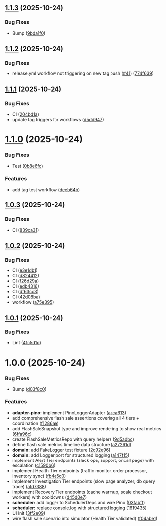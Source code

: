 ## [1.1.3](https://github.com/bcanfield/mvpmvp/compare/v1.1.2...v1.1.3) (2025-10-24)


### Bug Fixes

* Bump ([9bda1f0](https://github.com/bcanfield/mvpmvp/commit/9bda1f08eebd474c95ea8ef98553cbbbfef9fce4))

## [1.1.2](https://github.com/bcanfield/mvpmvp/compare/v1.1.1...v1.1.2) (2025-10-24)


### Bug Fixes

* release.yml workflow not triggering on new tag push ([#41](https://github.com/bcanfield/mvpmvp/issues/41)) ([774f639](https://github.com/bcanfield/mvpmvp/commit/774f639a841c6e913babafc5a6ab734f9239860c))

## [1.1.1](https://github.com/bcanfield/mvpmvp/compare/v1.1.0...v1.1.1) (2025-10-24)


### Bug Fixes

* CI ([204bd1a](https://github.com/bcanfield/mvpmvp/commit/204bd1a943e287d762805a8c54ddc779a4019827))
* update tag triggers for workflows ([d5dd947](https://github.com/bcanfield/mvpmvp/commit/d5dd9472aad533f63e3cba48a873f121a7e733e4))

# [1.1.0](https://github.com/bcanfield/mvpmvp/compare/v1.0.3...v1.1.0) (2025-10-24)


### Bug Fixes

* Test ([0b8e6fc](https://github.com/bcanfield/mvpmvp/commit/0b8e6fcb3e6622e04b9a09c3ff1845cafb2cd002))


### Features

* add tag test workflow ([deeb64b](https://github.com/bcanfield/mvpmvp/commit/deeb64b5751d42253e88afe079686fe764943320))

## [1.0.3](https://github.com/bcanfield/mvpmvp/compare/v1.0.2...v1.0.3) (2025-10-24)


### Bug Fixes

* CI ([839ca31](https://github.com/bcanfield/mvpmvp/commit/839ca31ce77c75f8086cbdb404fb8d6fc3a45560))

## [1.0.2](https://github.com/bcanfield/mvpmvp/compare/v1.0.1...v1.0.2) (2025-10-24)


### Bug Fixes

* CI ([e3e1db1](https://github.com/bcanfield/mvpmvp/commit/e3e1db139d0a853157d06787269c40807aeb2df0))
* CI ([d824412](https://github.com/bcanfield/mvpmvp/commit/d8244120f050ecb36c010985d6e9a9f82e3eb790))
* CI ([f26d29a](https://github.com/bcanfield/mvpmvp/commit/f26d29a6b7d7f5a32481d8d9b7cbaf4ed88ae064))
* CI ([edb4316](https://github.com/bcanfield/mvpmvp/commit/edb4316bb4da28a3869bd469e8e60e3ac030d921))
* CI ([df63cc3](https://github.com/bcanfield/mvpmvp/commit/df63cc3510a1cd24a1d2856c702bf48c9ddc256c))
* CI ([42d08ba](https://github.com/bcanfield/mvpmvp/commit/42d08ba0f7d3b63dc445910c1ebfb430e9051b53))
* workflow ([a75e395](https://github.com/bcanfield/mvpmvp/commit/a75e39561beadc2e14838ad5bb71aeb6fdd36669))

## [1.0.1](https://github.com/bcanfield/mvpmvp/compare/v1.0.0...v1.0.1) (2025-10-24)


### Bug Fixes

* Lint ([41c5d1d](https://github.com/bcanfield/mvpmvp/commit/41c5d1d26804c065a235dfd13f4f8fef8fabf2f4))

# 1.0.0 (2025-10-24)


### Bug Fixes

* Bump ([d03f8c0](https://github.com/bcanfield/mvpmvp/commit/d03f8c0067918b83ffaf3fb949880b504289a5dd))


### Features

* **adapter-pino:** implement PinoLoggerAdapter ([aaca613](https://github.com/bcanfield/mvpmvp/commit/aaca6135af69e3d5570a87fbfb5b39d076396440))
* add comprehensive flash sale assertions covering all 4 tiers + coordination ([f1286ae](https://github.com/bcanfield/mvpmvp/commit/f1286ae100847cf888527e445b177c85ef9a896b))
* add FlashSaleSnapshot type and improve rendering to show real metrics ([6ffa96c](https://github.com/bcanfield/mvpmvp/commit/6ffa96c67078ac826adfd9caa3e6ad99878be9f1))
* create FlashSaleMetricsRepo with query helpers ([9d5adbc](https://github.com/bcanfield/mvpmvp/commit/9d5adbc15d5df5c8da861b97cd02ae9c86c1ddb7))
* define flash sale metrics timeline data structure ([a27261d](https://github.com/bcanfield/mvpmvp/commit/a27261d0ecb90bbca64c6a14f24a147c314e33a6))
* **domain:** add FakeLogger test fixture ([2c92e96](https://github.com/bcanfield/mvpmvp/commit/2c92e969201c5cb9b467c2bc38ad5e976f14aa53))
* **domain:** add Logger port for structured logging ([a147f15](https://github.com/bcanfield/mvpmvp/commit/a147f1506463703228ef45320dc6d34b55d2ec4e))
* implement Alert Tier endpoints (slack ops, support, oncall page) with escalation ([c1590b6](https://github.com/bcanfield/mvpmvp/commit/c1590b69a5c75c5ab94d541d2fd2402313cbb6a1))
* implement Health Tier endpoints (traffic monitor, order processor, inventory sync) ([fb4e5c0](https://github.com/bcanfield/mvpmvp/commit/fb4e5c0e5c0cc89f3cf55c53fa5cc505f05e1609))
* implement Investigation Tier endpoints (slow page analyzer, db query trace) ([afd7388](https://github.com/bcanfield/mvpmvp/commit/afd7388018ba92171f1a92854c1b9b449b71833c))
* implement Recovery Tier endpoints (cache warmup, scale checkout workers) with cooldowns ([d45d0e7](https://github.com/bcanfield/mvpmvp/commit/d45d0e79839cedda54be55337bd35e1dcbe51e17))
* **scheduler:** add logger to SchedulerDeps and wire Pino ([03fabff](https://github.com/bcanfield/mvpmvp/commit/03fabffc979758cbc07b5b84b39b388328c54479))
* **scheduler:** replace console.log with structured logging ([1619435](https://github.com/bcanfield/mvpmvp/commit/1619435617940e3039973adf7d1956dfad4abfd8))
* UI Init ([3ff2e09](https://github.com/bcanfield/mvpmvp/commit/3ff2e0934e14094c2b27fd23536dd106232b767d))
* wire flash sale scenario into simulator (Health Tier validated) ([f04abe1](https://github.com/bcanfield/mvpmvp/commit/f04abe1bfb1de1ed60f92a491ebb79becd8fe4e7))
